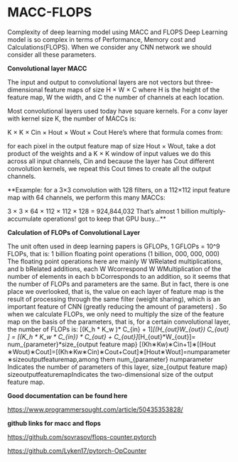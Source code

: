 # MACC-FLOPS

Complexity of deep learning model using MACC and FLOPS
Deep Learning model is so complex in terms of Performance, Memory cost and Calculations(FLOPS).
When we consider any CNN network we should consider all these parameters.

**Convolutional layer MACC**

The input and output to convolutional layers are not vectors but three-dimensional feature maps of size H × W × C where H is the height of the feature map, W the width, and C the number of channels at each location.

Most convolutional layers used today have square kernels. For a conv layer with kernel size K, the number of MACCs is:

K × K × Cin × Hout × Wout × Cout
Here’s where that formula comes from:

for each pixel in the output feature map of size Hout × Wout,
take a dot product of the weights and a K × K window of input values
we do this across all input channels, Cin
and because the layer has Cout different convolution kernels, we repeat this Cout times to create all the output channels.

**Example: for a 3×3 convolution with 128 filters, on a 112×112 input feature map with 64 channels, we perform this many MACCs:

3 × 3 × 64 × 112 × 112 × 128 = 924,844,032
That’s almost 1 billion multiply-accumulate operations! got to keep that GPU busy…**

**Calculation of FLOPs of Convolutional Layer**

The unit often used in deep learning papers is GFLOPs, 1 GFLOPs = 10^9 FLOPs, that is: 1 billion floating point operations (1 billion, 000, 000, 000)
The floating point operations here are mainly W WRelated multiplications, and b bRelated additions, each W Wcorrespond W WMultiplication of the number of elements in each b bCorresponds to an addition, so it seems that the number of FLOPs and parameters are the same. But in fact, there is one place we overlooked, that is, the value on each layer of feature map is the result of processing through the same filter (weight sharing), which is an important feature of CNN (greatly reducing the amount of parameters) . So when we calculate FLOPs, we only need to multiply the size of the feature map on the basis of the parameters, that is, for a certain convolutional layer, the number of FLOPs is: [(K_h * K_w )* C_{in} + 1]*[(H_{out}*W_{out})* C_{out} ] = [(K_h * K_w * C_{in}) * C_{out} + C_{out}]*[H_{out}*W_{out}]= num_{parameter}*size_{output feature map} [(Kh​∗Kw​)∗Cin​+1]∗[(Hout​∗Wout​)∗Cout​]=[(Kh​∗Kw​∗Cin​)∗Cout​+Cout​]∗[Hout​∗Wout​]=numparameter​∗sizeoutputfeaturemap​,among them num_{parameter} numparameter​Indicates the number of parameters of this layer, size_{output feature map} sizeoutputfeaturemap​Indicates the two-dimensional size of the output feature map.

**Good documentation can be found here**

https://www.programmersought.com/article/50435353828/

**github links for macc and flops**

https://github.com/sovrasov/flops-counter.pytorch

https://github.com/Lyken17/pytorch-OpCounter

